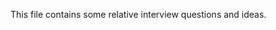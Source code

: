 This file contains some relative interview questions and ideas.
 
       
  
  
         
 
            
        
             
                 
 
 
       
 
 
